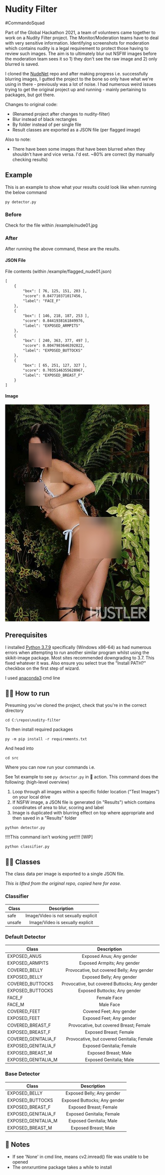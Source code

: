 # Nudity Filter

#CommandoSquad

Part of the Global Hackathon 2021, a team of volunteers came together to work on a Nudity Filter project. The Monitor/Moderation teams have to deal with very sensitive information. Identifying screenshots for moderation which contains nudity is a legal requirement to protect those having to review such images. The aim is to ultimately blur out NSFW images before the moderation team sees it so 1) they don't see the raw image and 2) only blurred is saved.

I cloned the [NudeNet](https://github.com/notAI-tech/NudeNet) repo and after making progress i.e. successfully blurring images, I gutted the project to the bone so only have what we're using in there - previously was a lot of noise. I had numerous weird issues trying to get the original project up and running - mainly pertaining to packages, but got there.

Changes to original code:

- (Renamed project after changes to nudity-filter)
- Blur instead of black rectangles
- By folder instead of per single file
- Result classes are exported as a JSON file (per flagged image)

Also to note:

- There have been some images that have been blurred when they shouldn't have and vice versa. I'd est. ~80% are correct (by manually checking results)

## Example

This is an example to show what your results could look like when running the below command

```
py detector.py
```

### Before
Check for the file within /example/nude01.jpg

### After
After running the above command, these are the results.

#### JSON File
File contents (within /example/flagged_nude01.json)

```
[
    {
        "box": [ 76, 125, 151, 203 ],
        "score": 0.847710371017456,
        "label": "FACE_F"
    },
    {
        "box": [ 146, 218, 187, 253 ],
        "score": 0.8441938161849976,
        "label": "EXPOSED_ARMPITS"
    },
    {
        "box": [ 240, 363, 377, 497 ],
        "score": 0.8047983646392822,
        "label": "EXPOSED_BUTTOCKS"
    },
    {
        "box": [ 65, 251, 127, 327 ],
        "score": 0.7035146355628967,
        "label": "EXPOSED_BREAST_F"
    }
]
```

#### Image

![After blur effect has been applied on NSFW image](/example/blurred_nude01.jpg)

## Prerequisites

I installed [Python 3.7.9](https://www.python.org/downloads/release/python-379/) specifically (Windows x86-64) as had numerous errors when attempting to run another similar program whilst using the skikit-image package. Most sites recommended downgrading to 3.7. This fixed whatever it was. Also ensure you select true the "Install PATH?" checkbox on the first step of wizard.

I used [anaconda3](https://www.anaconda.com/products/individual) cmd line

## 🏃‍♀️ How to run
Presuming you've cloned the project, check that you're in the correct directory

```
cd C:\repos\nudity-filter
```

To then install required packages

```
py -m pip install -r requirements.txt
```

And head into

```
cd src
```

Where you can now run your commands i.e. 

See 1st example to see `py detector.py` in 🎥 action. This command does the following: (high-level overview)

1. Loop through all images within a specific folder location ("Test Images") on your local drive
2. If NSFW image, a JSON file is generated (in "Results") which contains coordinates of area to blur, scoring and label
3. Image is duplicated with blurring effect on top where appropriate and then saved in a "Results" folder

```
python detector.py
```

!!!!This command isn't working yet!!!! [WIP]

```
python classifier.py
```

## 👨‍🏫 Classes

The class data per image is exported to a single JSON file.

_This is lifted from the original repo, copied here for ease._

### Classifier

| Class  |  Description   |
| ------ | :----------------------------------: |
| safe   | Image/Video is not sexually explicit |
| unsafe |   Image/Video is sexually explicit   |

### Default Detector

| Class    |       Description       |
| ------------------- | :-------------------------------------------: |
| EXPOSED_ANUS        |           Exposed Anus; Any gender |
| EXPOSED_ARMPITS     |          Exposed Armpits; Any gender          |
| COVERED_BELLY       |  Provocative, but covered Belly; Any gender   |
| EXPOSED_BELLY       |           Exposed Belly; Any gender           |
| COVERED_BUTTOCKS    | Provocative, but covered Buttocks; Any gender |
| EXPOSED_BUTTOCKS    |         Exposed Buttocks; Any gender          |
| FACE_F   |       Female Face       |
| FACE_M   |        Male Face        |
| COVERED_FEET        |           Covered Feet; Any gender |
| EXPOSED_FEET        |           Exposed Feet; Any gender |
| COVERED_BREAST_F    |    Provocative, but covered Breast; Female    |
| EXPOSED_BREAST_F    | Exposed Breast; Female  |
| COVERED_GENITALIA_F |  Provocative, but covered Genitalia; Female   |
| EXPOSED_GENITALIA_F |           Exposed Genitalia; Female           |
| EXPOSED_BREAST_M    |  Exposed Breast; Male   |
| EXPOSED_GENITALIA_M | Exposed Genitalia; Male |

### Base Detector

| Class    |         Description          |
| ------------------- | :--------------------------: |
| EXPOSED_BELLY       |  Exposed Belly; Any gender   |
| EXPOSED_BUTTOCKS    | Exposed Buttocks; Any gender |
| EXPOSED_BREAST_F    |    Exposed Breast; Female    |
| EXPOSED_GENITALIA_F |  Exposed Genitalia; Female   |
| EXPOSED_GENITALIA_M |   Exposed Genitalia; Male    |
| EXPOSED_BREAST_M    |     Exposed Breast; Male     |

## 👀 Notes

- If see 'None' in cmd line, means cv2.imread() file was unable to be opened
- The onnxruntime package takes a while to install

